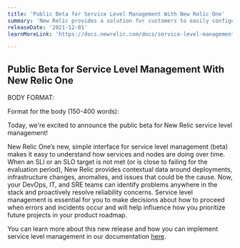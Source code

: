 ```yaml
---
title: 'Public Beta for Service Level Management With New Relic One'
summary: 'New Relic provides a solution for customers to easily configure, consume, and iterate on their SLIs and SLOs across all applications and infrastructure.'
releaseDate: '2021-12-01'
learnMoreLink: 'https://docs.newrelic.com/docs/service-level-management/intro-slm/'

---
```


## Public Beta for Service Level Management With New Relic One


BODY FORMAT:

Format for the body (150-400 words):

Today, we're excited to announce the public beta for New Relic service level management!

New Relic One’s new, simple interface for service level management (beta) makes it easy to understand how services and nodes are doing over time. When an SLI or an SLO target is not met (or is close to failing for the evaluation period), New Relic provides contextual data around deployments, infrastructure changes, anomalies, and issues that could be the cause. Now, your DevOps, IT, and SRE teams can identify problems anywhere in the stack and proactively resolve reliability concerns. Service level management is essential for you to make decisions about how to proceed when errors and incidents occur and will help influence how you prioritize future projects in your product roadmap.

You can learn more about this new release and how you can implement service level management in our documentation [here](https://docs.newrelic.com/docs/service-level-management/intro-slm/).